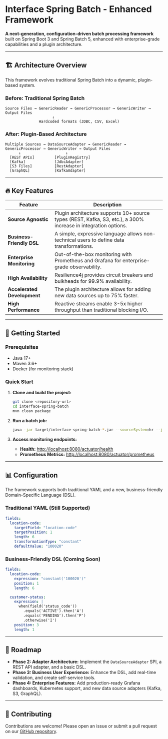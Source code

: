 # Interface Spring Batch - Enhanced Framework

**A next-generation, configuration-driven batch processing framework** built on Spring Boot 3 and Spring Batch 5, enhanced with enterprise-grade capabilities and a plugin architecture.

---

## 🏗️ Architecture Overview

This framework evolves traditional Spring Batch into a dynamic, plugin-based system.

### **Before: Traditional Spring Batch**

```
Source Files → GenericReader → GenericProcessor → GenericWriter → Output Files
                     ↓
               Hardcoded formats (JDBC, CSV, Excel)
```

### **After: Plugin-Based Architecture**

```
Multiple Sources → DataSourceAdapter → GenericReader → GenericProcessor → GenericWriter → Output Files
      ↓                    ↓
  [REST APIs]         [PluginRegistry]
  [Kafka]             [JdbcAdapter]  
  [S3 Files]          [RestAdapter]
  [GraphQL]           [KafkaAdapter]
```

---

## 🔥 Key Features

| Feature | Description |
|---|---|
| **Source Agnostic** | Plugin architecture supports 10+ source types (REST, Kafka, S3, etc.), a 300% increase in integration options. |
| **Business-Friendly DSL** | A simple, expressive language allows non-technical users to define data transformations. |
| **Enterprise Monitoring** | Out-of-the-box monitoring with Prometheus and Grafana for enterprise-grade observability. |
| **High Availability** | Resilience4j provides circuit breakers and bulkheads for 99.9% availability. |
| **Accelerated Development** | The plugin architecture allows for adding new data sources up to 75% faster. |
| **High Performance** | Reactive streams enable 3-5x higher throughput than traditional blocking I/O. |

---

## 🚀 Getting Started

### **Prerequisites**

*   Java 17+
*   Maven 3.6+
*   Docker (for monitoring stack)

### **Quick Start**

1.  **Clone and build the project:**

    ```bash
    git clone <repository-url>
    cd interface-spring-batch
    mvn clean package
    ```

2.  **Run a batch job:**

    ```bash
    java -jar target/interface-spring-batch-*.jar --sourceSystem=hr --jobName=p327
    ```

3.  **Access monitoring endpoints:**

    *   **Health:** [http://localhost:8080/actuator/health](http://localhost:8080/actuator/health)
    *   **Prometheus Metrics:** [http://localhost:8080/actuator/prometheus](http://localhost:8080/actuator/prometheus)

---

## 📊 Configuration

The framework supports both traditional YAML and a new, business-friendly Domain-Specific Language (DSL).

### **Traditional YAML** (Still Supported)

```yaml
fields:
  location-code:
    targetField: "location-code"
    targetPosition: 1
    length: 6
    transformationType: "constant"
    defaultValue: "100020"
```

### **Business-Friendly DSL** (Coming Soon)

```yaml
fields:
  location-code:
    expression: "constant('100020')"
    position: 1
    length: 6

  customer-status:
    expression: |
      when(field('status_code'))
        .equals('ACTIVE').then('A')
        .equals('PENDING').then('P')
        .otherwise('I')
    position: 3
    length: 1
```

---

## 🔮 Roadmap

*   **Phase 2: Adapter Architecture:** Implement the `DataSourceAdapter` SPI, a REST API adapter, and a basic DSL.
*   **Phase 3: Business User Experience:** Enhance the DSL, add real-time validation, and create self-service tools.
*   **Phase 4: Enterprise Features:** Add production-ready Grafana dashboards, Kubernetes support, and new data source adapters (Kafka, S3, GraphQL).

---

## 🤝 Contributing

Contributions are welcome! Please open an issue or submit a pull request on our [GitHub repository](<repository-url>).
